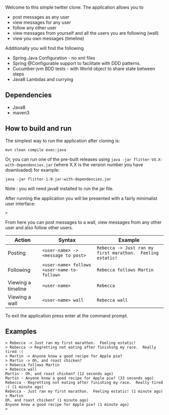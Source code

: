 Welcome to this simple twitter clone.  The application allows you to

* post messages as any user
* view messages for any user
* follow any other user
* view messages from yourself and all the users you are following (wall)
* view you own messages (timeline)

Additionally you will find the following

* Spring Java Configuration - no xml files
* Spring @Configurable support to facilitate with DDD patterns.  
* Cucumber-jvm BDD tests - with World object to share state between steps
* Java8 Lambdas and currying

## Dependencies

* Java8
* maven3

## How to build and run

The simplest way to run the application after cloning is:

```
mvn clean compile exec:java
```

Or, you can run one of the pre-built releases using `java -jar flitter-VX.X-with-dependencies.jar` (where X.X is the version number you have downloaded) for example:

```
java -jar flitter-1.0-jar-with-dependencies.jar
```

Note : you will need java8 installed to run the jar file.

After running the application you will be presented with a fairly minimalist user interface:

```
> 
```

From here you can post messages to a wall, view messages from any other user and also follow other users.

| Action             | Syntax | Example |
|--------------------|--------|---------|
| Posting            | `<user-name> -> <message to post>` | `Rebecca -> Just ran my first marathon.  Feeling estatic!` | 
| Following          | `<user-name> follows <user-name-to-follow>` | `Rebecca follows Martin` |
| Viewing a timeline | `<user-name>` | `Rebecca` |
| Viewing a wall     | `<user-name> wall` | `Rebecca wall` |

To exit the application press enter at the command prompt.

## Examples

```
> Rebecca -> Just ran my first marathon.  Feeling estatic!
> Rebecca -> Regretting not eating after finishing my race.  Really tired :(
> Martin -> Anyone know a good recipe for Apple pie?  
> Martin -> Oh, and roast chicken?
> Rebecca follows Martin
> Rebecca wall
Martin - Oh, and roast chicken? (12 seconds ago)
Martin - Anyone know a good recipe for Apple pie? (33 seconds ago)
Rebecca - Regretting not eating after finishing my race.  Really tired :( (1 minute ago)
Rebecca - Just ran my first marathon.  Feeling estatic! (1 minute ago)
> Martin
Oh, and roast chicken? (1 minute ago)
Anyone know a good recipe for Apple pie? (1 minute ago)
> 
```











